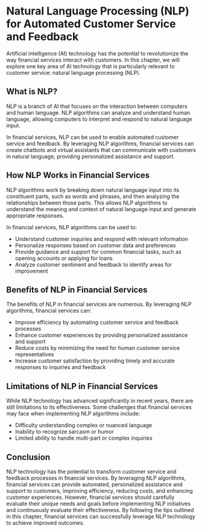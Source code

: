 Natural Language Processing (NLP) for Automated Customer Service and Feedback
===========================================================================================================================================

Artificial intelligence (AI) technology has the potential to revolutionize the way financial services interact with customers. In this chapter, we will explore one key area of AI technology that is particularly relevant to customer service: natural language processing (NLP).

What is NLP?
------------

NLP is a branch of AI that focuses on the interaction between computers and human language. NLP algorithms can analyze and understand human language, allowing computers to interpret and respond to natural language input.

In financial services, NLP can be used to enable automated customer service and feedback. By leveraging NLP algorithms, financial services can create chatbots and virtual assistants that can communicate with customers in natural language, providing personalized assistance and support.

How NLP Works in Financial Services
-----------------------------------

NLP algorithms work by breaking down natural language input into its constituent parts, such as words and phrases, and then analyzing the relationships between those parts. This allows NLP algorithms to understand the meaning and context of natural language input and generate appropriate responses.

In financial services, NLP algorithms can be used to:

* Understand customer inquiries and respond with relevant information
* Personalize responses based on customer data and preferences
* Provide guidance and support for common financial tasks, such as opening accounts or applying for loans
* Analyze customer sentiment and feedback to identify areas for improvement

Benefits of NLP in Financial Services
-------------------------------------

The benefits of NLP in financial services are numerous. By leveraging NLP algorithms, financial services can:

* Improve efficiency by automating customer service and feedback processes
* Enhance customer experiences by providing personalized assistance and support
* Reduce costs by minimizing the need for human customer service representatives
* Increase customer satisfaction by providing timely and accurate responses to inquiries and feedback

Limitations of NLP in Financial Services
----------------------------------------

While NLP technology has advanced significantly in recent years, there are still limitations to its effectiveness. Some challenges that financial services may face when implementing NLP algorithms include:

* Difficulty understanding complex or nuanced language
* Inability to recognize sarcasm or humor
* Limited ability to handle multi-part or complex inquiries

Conclusion
----------

NLP technology has the potential to transform customer service and feedback processes in financial services. By leveraging NLP algorithms, financial services can provide automated, personalized assistance and support to customers, improving efficiency, reducing costs, and enhancing customer experiences. However, financial services should carefully evaluate their unique needs and goals before implementing NLP initiatives and continuously evaluate their effectiveness. By following the tips outlined in this chapter, financial services can successfully leverage NLP technology to achieve improved outcomes.
